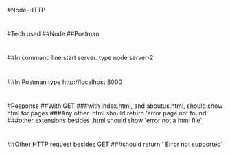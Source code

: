 #Node-HTTP
#
#Tech used
##Node
##Postman
#
##In command line start server. type node server-2
#
##In Postman type http://localhost:8000
#
#
#Response
##With GET
###with index.html, and aboutus.html, should show html for pages
###Any other .html should return 'error page not found'
###other extensions besides .html should show 'error not a html file'
#
#
##Other HTTP request besides GET
###should return ' Error not supported'